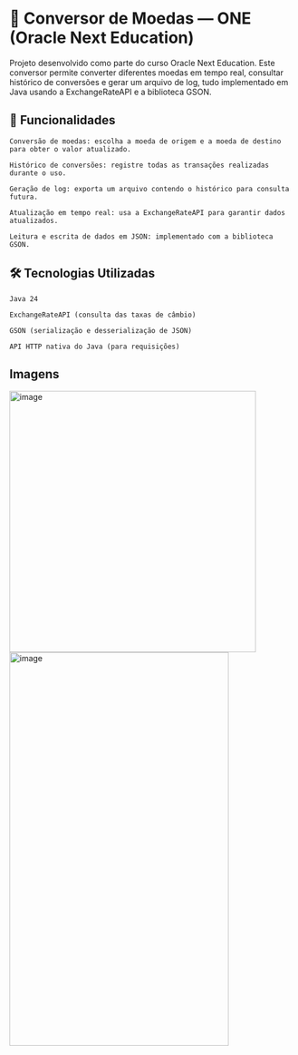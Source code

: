 # 💱 Conversor de Moedas — ONE (Oracle Next Education)
Projeto desenvolvido como parte do curso Oracle Next Education.
Este conversor permite converter diferentes moedas em tempo real, consultar histórico de conversões e gerar um arquivo de log, tudo implementado em Java usando a ExchangeRateAPI e a biblioteca GSON.
## 🚀 Funcionalidades

    Conversão de moedas: escolha a moeda de origem e a moeda de destino para obter o valor atualizado.

    Histórico de conversões: registre todas as transações realizadas durante o uso.

    Geração de log: exporta um arquivo contendo o histórico para consulta futura.

    Atualização em tempo real: usa a ExchangeRateAPI para garantir dados atualizados.

    Leitura e escrita de dados em JSON: implementado com a biblioteca GSON.

## 🛠 Tecnologias Utilizadas

    Java 24

    ExchangeRateAPI (consulta das taxas de câmbio)

    GSON (serialização e desserialização de JSON)

    API HTTP nativa do Java (para requisições)

## Imagens

<img width="435" height="461" alt="image" src="https://github.com/user-attachments/assets/07e7d471-0a7a-439d-a117-e6db21733db7" />

<img width="387" height="694" alt="image" src="https://github.com/user-attachments/assets/4b412588-40b9-41d2-963b-1a4d3e0bc9e9" />
